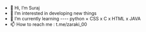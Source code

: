 - 👋 Hi, I’m Suraj
- 👀 I’m interested in developing new things 
- 🌱 I’m currently learning ---- python
     × CSS
     x C
     x HTML
     x JAVA
- 📫 How to reach me : t.me/zaraki_00

